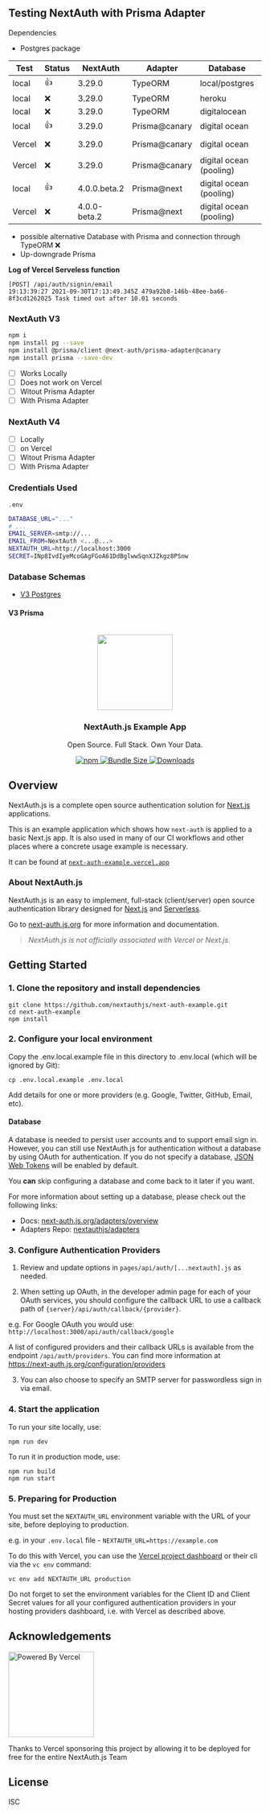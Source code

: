 ## Testing NextAuth with Prisma Adapter

Dependencies
- Postgres package

| Test   | Status | NextAuth     | Adapter       | Database                | Error                  |
| ------ | ------ | ------------ | ------------- | ----------------------- | ---------------------- |
| local  | 👍      | 3.29.0       | TypeORM       | local/postgres          |
| local  | ❌      | 3.29.0       | TypeORM       | heroku                  | `SSL off`              |
| local  | ❌      | 3.29.0       | TypeORM       | digitalocean            | `SSL off`              |
| local  | 👍      | 3.29.0       | Prisma@canary | digital ocean           |                        |
| Vercel | ❌      | 3.29.0       | Prisma@canary | digital ocean           | `504: GATEWAY_TIMEOUT` |
| Vercel | ❌      | 3.29.0       | Prisma@canary | digital ocean (pooling) | `504: GATEWAY_TIMEOUT` |
| local  | 👍      | 4.0.0.beta.2 | Prisma@next   | digital ocean (pooling) |                        |
| Vercel | ❌      | 4.0.0-beta.2 | Prisma@next   | digital ocean (pooling) | Internal Server Error  |

- possible alternative Database with Prisma and connection through TypeORM ❌ 
- Up-downgrade Prisma

**Log of Vercel Serveless function**
```log
[POST] /api/auth/signin/email
19:13:39:27 2021-09-30T17:13:49.345Z 479a92b8-146b-48ee-ba66-8f3cd1262025 Task timed out after 10.01 seconds
```


### NextAuth V3
```bash
npm i
npm install pg --save
npm install @prisma/client @next-auth/prisma-adapter@canary
npm install prisma --save-dev
```
- [ ] Works Locally
- [ ] Does not work on Vercel
- [ ] Witout Prisma Adapter
- [ ] With Prisma Adapter

### NextAuth V4
- [ ] Locally
- [ ] on Vercel
- [ ] Witout Prisma Adapter
- [ ] With Prisma Adapter

### Credentials Used
`.env`
```bash
DATABASE_URL="..."
# ...
EMAIL_SERVER=smtp://...
EMAIL_FROM=NextAuth <...@...>
NEXTAUTH_URL=http://localhost:3000
SECRET=INp8IvdIyeMcoGAgFGoA61DdBglwwSqnXJZkgz8PSnw
```

### Database Schemas
- [V3 Postgres](https://next-auth.js.org/v3/adapters/typeorm/postgres)

#### V3 Prisma


<p align="center">
   <br/>
   <a href="https://next-auth.js.org" target="_blank"><img width="150px" src="https://next-auth.js.org/img/logo/logo-sm.png" /></a>
   <h3 align="center">NextAuth.js Example App</h3>
   <p align="center">
   Open Source. Full Stack. Own Your Data.
   </p>
   <p align="center" style="align: center;">
      <a href="https://npm.im/next-auth">
        <img alt="npm" src="https://img.shields.io/npm/v/next-auth?color=green&label=next-auth">
      </a>
      <a href="https://bundlephobia.com/result?p=next-auth-example">
        <img src="https://img.shields.io/bundlephobia/minzip/next-auth?label=next-auth" alt="Bundle Size"/>
      </a>
      <a href="https://www.npmtrends.com/next-auth">
        <img src="https://img.shields.io/npm/dm/next-auth?label=next-auth%20downloads" alt="Downloads" />
      </a>
   </p>
</p>

## Overview

NextAuth.js is a complete open source authentication solution for [Next.js](http://nextjs.org/) applications.

This is an example application which shows how `next-auth` is applied to a basic Next.js app. It is also used in many of our CI workflows and other places where a concrete usage example is necessary. 

It can be found at [`next-auth-example.vercel.app`](https://next-auth-example.vercel.app/)

### About NextAuth.js

NextAuth.js is an easy to implement, full-stack (client/server) open source authentication library designed for [Next.js](https://nextjs.org) and [Serverless](https://vercel.com).

Go to [next-auth.js.org](https://next-auth.js.org) for more information and documentation.

> *NextAuth.js is not officially associated with Vercel or Next.js.*

## Getting Started

### 1. Clone the repository and install dependencies

```
git clone https://github.com/nextauthjs/next-auth-example.git
cd next-auth-example
npm install
```

### 2. Configure your local environment

Copy the .env.local.example file in this directory to .env.local (which will be ignored by Git):

```
cp .env.local.example .env.local
```

Add details for one or more providers (e.g. Google, Twitter, GitHub, Email, etc).

#### Database

A database is needed to persist user accounts and to support email sign in. However, you can still use NextAuth.js for authentication without a database by using OAuth for authentication. If you do not specify a database, [JSON Web Tokens](https://jwt.io/introduction) will be enabled by default.

You **can** skip configuring a database and come back to it later if you want.

For more information about setting up a database, please check out the following links:

* Docs: [next-auth.js.org/adapters/overview](https://next-auth.js.org/adapters/overview)
* Adapters Repo: [nextauthjs/adapters](https://github.com/nextauthjs/adapters)

### 3. Configure Authentication Providers

1. Review and update options in `pages/api/auth/[...nextauth].js` as needed.

2. When setting up OAuth, in the developer admin page for each of your OAuth services, you should configure the callback URL to use a callback path of `{server}/api/auth/callback/{provider}`.

  e.g. For Google OAuth you would use: `http://localhost:3000/api/auth/callback/google`

  A list of configured providers and their callback URLs is available from the endpoint `/api/auth/providers`. You can find more information at https://next-auth.js.org/configuration/providers

3. You can also choose to specify an SMTP server for passwordless sign in via email.

### 4. Start the application

To run your site locally, use:

```
npm run dev
```

To run it in production mode, use:

```
npm run build
npm run start
```

### 5. Preparing for Production

You must set the `NEXTAUTH_URL` environment variable with the URL of your site, before deploying to production.

e.g. in your `.env.local` file - `NEXTAUTH_URL=https://example.com`

To do this with Vercel, you can use the [Vercel project dashboard](https://vercel.com/dashboard) or their cli via the `vc env` command:

```
vc env add NEXTAUTH_URL production
```

Do not forget to set the environment variables for the Client ID and Client Secret values for all your configured authentication providers in your hosting providers dashboard, i.e. with Vercel as described above.

## Acknowledgements

<a href="https://vercel.com?utm_source=nextauthjs&utm_campaign=oss">
<img width="170px" src="https://raw.githubusercontent.com/nextauthjs/next-auth/canary/www/static/img/powered-by-vercel.svg" alt="Powered By Vercel" />
</a>
<p align="left">Thanks to Vercel sponsoring this project by allowing it to be deployed for free for the entire NextAuth.js Team</p>

## License

ISC


